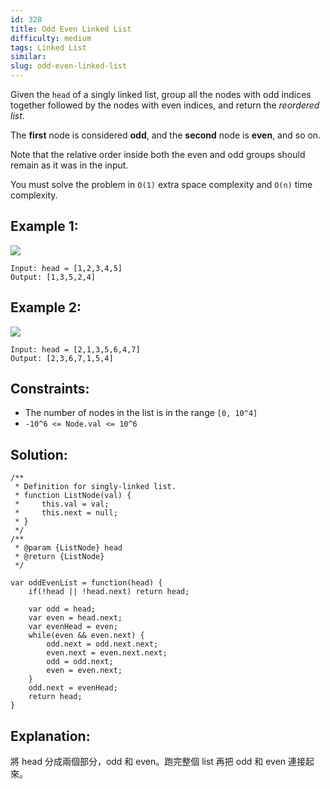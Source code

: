 ```yaml
---
id: 328
title: Odd Even Linked List
difficulty: medium
tags: Linked List
similar:
slug: odd-even-linked-list
---
```


Given the `head` of a singly linked list, group all the nodes with odd indices together followed by the nodes with even indices, and return the _reordered list_.

The **first** node is considered **odd**, and the **second** node is **even**, and so on.

Note that the relative order inside both the even and odd groups should remain as it was in the input.

You must solve the problem in `O(1)` extra space complexity and `O(n)` time complexity.

## Example 1:

![](https://assets.leetcode.com/uploads/2021/03/10/oddeven-linked-list.jpg)

```
Input: head = [1,2,3,4,5]
Output: [1,3,5,2,4]
```

## Example 2:

![](https://assets.leetcode.com/uploads/2021/03/10/oddeven2-linked-list.jpg)

```
Input: head = [2,1,3,5,6,4,7]
Output: [2,3,6,7,1,5,4]
```

## Constraints:

- The number of nodes in the list is in the range `[0, 10^4]`
- `-10^6 <= Node.val <= 10^6`

## Solution:

```
/**
 * Definition for singly-linked list.
 * function ListNode(val) {
 *     this.val = val;
 *     this.next = null;
 * }
 */
/**
 * @param {ListNode} head
 * @return {ListNode}
 */

var oddEvenList = function(head) {
    if(!head || !head.next) return head;

    var odd = head;
    var even = head.next;
    var evenHead = even;
    while(even && even.next) {
        odd.next = odd.next.next;
        even.next = even.next.next;
        odd = odd.next;
        even = even.next;
    }
    odd.next = evenHead;
    return head;
}
```

## Explanation:

將 head 分成兩個部分，odd 和 even。跑完整個 list 再把 odd 和 even 連接起來。
